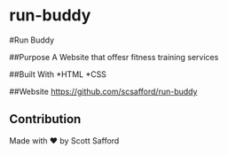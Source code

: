# run-buddy
#Run Buddy

##Purpose
A Website that offesr fitness training services

##Built With
*HTML
*CSS

##Website
https://github.com/scsafford/run-buddy

## Contribution
Made with ❤️ by Scott Safford
